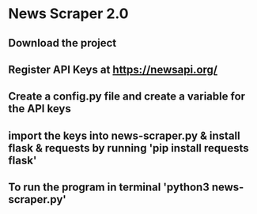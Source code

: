 # News Scraper 2.0

## Download the project

## Register API Keys at https://newsapi.org/

## Create a config.py file and create a variable for the API keys

## import the keys into news-scraper.py & install flask & requests by running 'pip install requests flask'

## To run the program in terminal 'python3 news-scraper.py'
